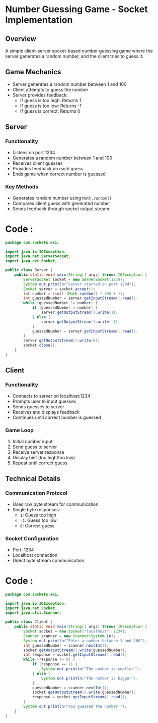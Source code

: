 # Number Guessing Game - Socket Implementation

## Overview

A simple client-server socket-based number guessing game where the server generates a random number, and the client tries to guess it.

## Game Mechanics

- Server generates a random number between 1 and 100
- Client attempts to guess the number
- Server provides feedback:
    - If guess is too high: Returns 1
    - If guess is too low: Returns -1
    - If guess is correct: Returns 0

## Server 

### Functionality
- Listens on port 1234
- Generates a random number between 1 and 100
- Receives client guesses
- Provides feedback on each guess
- Ends game when correct number is guessed

### Key Methods
- Generates random number using `Math.random()`
- Compares client guess with generated number
- Sends feedback through socket output stream

# Code :

```java
package com.sockets.ex1;

import java.io.IOException;
import java.net.ServerSocket;
import java.net.Socket;

public class Server {
    public static void main(String[] args) throws IOException {
        ServerSocket socket = new ServerSocket(1234);
        System.out.println("Server started on port 1234");
        Socket server = socket.accept();
        int number = (int) (Math.random() * 100 + 1);
        int guessedNumber = server.getInputStream().read();
        while (guessedNumber != number) {
            if (guessedNumber > number) {
                server.getOutputStream().write(1);
            } else {
                server.getOutputStream().write(-1);
            }
            guessedNumber = server.getInputStream().read();
        }
        server.getOutputStream().write(0);
        socket.close();
    }
}
```

## Client 

### Functionality
- Connects to server on localhost:1234
- Prompts user to input guesses
- Sends guesses to server
- Receives and displays feedback
- Continues until correct number is guessed

### Game Loop
1. Initial number input
2. Send guess to server
3. Receive server response
4. Display hint (too high/too low)
5. Repeat until correct guess

## Technical Details

### Communication Protocol
- Uses raw byte stream for communication
- Single byte responses:
    - `1`: Guess too high
    - `-1`: Guess too low
    - `0`: Correct guess


### Socket Configuration
- Port: 1234
- Localhost connection
- Direct byte stream communication

# Code :

```java
package com.sockets.ex1;

import java.io.IOException;
import java.net.Socket;
import java.util.Scanner;

public class Client {
    public static void main(String[] args) throws IOException {
        Socket socket = new Socket("localhost", 1234);
        Scanner scanner = new Scanner(System.in);
        System.out.println("Enter a number between 1 and 100");
        int guessedNumber = scanner.nextInt();
        socket.getOutputStream().write(guessedNumber);
        int response = socket.getInputStream().read();
        while (response != 0) {
            if (response == 1) {
                System.out.println("The number is smaller");
            } else {
                System.out.println("The number is bigger");
            }
            guessedNumber = scanner.nextInt();
            socket.getOutputStream().write(guessedNumber);
            response = socket.getInputStream().read();
        }
        System.out.println("You guessed the number!");
    }
}
```


